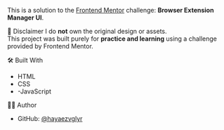 This is a solution to the [Frontend Mentor](https://www.frontendmentor.io) challenge: **Browser Extension Manager UI**.

📌 Disclaimer
I do **not** own the original design or assets.  
This project was built purely for **practice and learning** using a challenge provided by Frontend Mentor.

🛠️ Built With
- HTML
- CSS
- -JavaScript

🙋‍♂️ Author
- GitHub: [@hayaezvglyr](https://github.com/hayaezvglyr)
